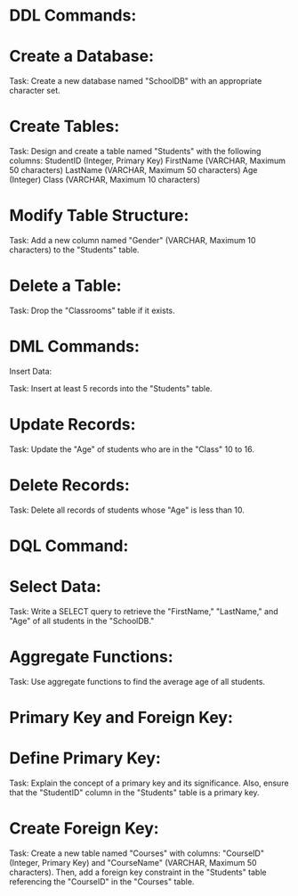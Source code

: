 # DDL Commands:
# Create a Database:
Task: Create a new database named "SchoolDB" with an appropriate character set.
# Create Tables:

Task: Design and create a table named "Students" with the following columns:
StudentID (Integer, Primary Key)
FirstName (VARCHAR, Maximum 50 characters)
LastName (VARCHAR, Maximum 50 characters)
Age (Integer)
Class (VARCHAR, Maximum 10 characters)

# Modify Table Structure:

Task: Add a new column named "Gender" (VARCHAR, Maximum 10 characters) to the "Students" table.
# Delete a Table:

Task: Drop the "Classrooms" table if it exists.
# DML Commands:
Insert Data:

Task: Insert at least 5 records into the "Students" table.
# Update Records:

Task: Update the "Age" of students who are in the "Class" 10 to 16.
# Delete Records:

Task: Delete all records of students whose "Age" is less than 10.
# DQL Command:
# Select Data:

Task: Write a SELECT query to retrieve the "FirstName," "LastName," and "Age" of all students in the "SchoolDB."
# Aggregate Functions:

Task: Use aggregate functions to find the average age of all students.

# Primary Key and Foreign Key:
# Define Primary Key:

Task: Explain the concept of a primary key and its significance. Also, ensure that the "StudentID" column in the "Students" table is a primary key.
# Create Foreign Key:

Task: Create a new table named "Courses" with columns: "CourseID" (Integer, Primary Key) and "CourseName" (VARCHAR, Maximum 50 characters). Then, add a foreign key constraint in the "Students" table referencing the "CourseID" in the "Courses" table.
